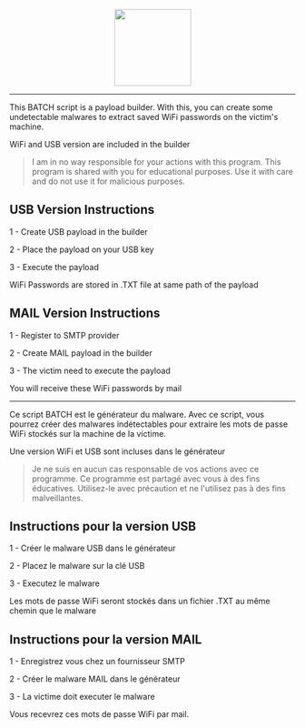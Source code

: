 <p align="center"><img src="https://user-images.githubusercontent.com/85078069/139530992-d2da14f2-dd15-4d60-821d-65333202f91e.png"height="135"/></p>

-------------------------------------------------------------------------------------

This BATCH script is a payload builder. With this, you can create some undetectable malwares to extract saved WiFi passwords on the victim's machine.

WiFi and USB version are included in the builder

> I am in no way responsible for your actions with this program. This program is shared with you for educational purposes. Use it with care and do not use it for malicious purposes.

## USB Version Instructions

1 - Create USB payload in the builder

2 - Place the payload on your USB key

3 - Execute the payload

WiFi Passwords are stored in .TXT file at same path of the payload

## MAIL Version Instructions

1 - Register to SMTP provider

2 - Create MAIL payload in the builder

3 - The victim need to execute the payload

You will receive these WiFi passwords by mail

-------------------------------------------------------------------------------------

Ce script BATCH est le générateur du malware. Avec ce script, vous pourrez créer des malwares indétectables pour extraire les mots de passe WiFi stockés sur la machine de la victime.

Une version WiFi et USB sont incluses dans le générateur

> Je ne suis en aucun cas responsable de vos actions avec ce programme. Ce programme est partagé avec vous à des fins éducatives. Utilisez-le avec précaution et ne l'utilisez pas à des fins malveillantes.

## Instructions pour la version USB

1 - Créer le malware USB dans le générateur

2 - Placez le malware sur la clé USB

3 - Executez le malware

Les mots de passe WiFi seront stockés dans un fichier .TXT au même chemin que le malware

## Instructions pour la version MAIL

1 - Enregistrez vous chez un fournisseur SMTP

2 - Créer le malware MAIL dans le générateur

3 - La victime doit executer le malware

Vous recevrez ces mots de passe WiFi par mail.
